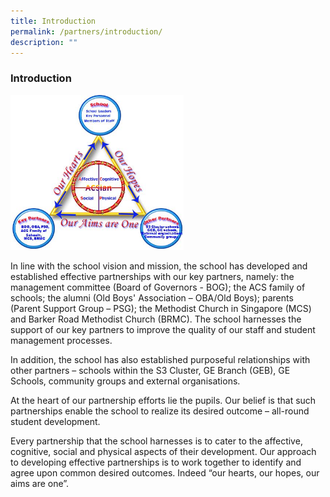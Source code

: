 ```yaml
---
title: Introduction
permalink: /partners/introduction/
description: ""
---
```

### **Introduction**
<img src="/images/Partnership%20Framework.jpg" 
     style="width:55%">
		 
In line with the school vision and mission, the school has developed and established effective partnerships with our key partners, namely: the management committee (Board of Governors - BOG); the ACS family of schools; the alumni (Old Boys' Association – OBA/Old Boys); parents (Parent Support Group – PSG); the Methodist Church in Singapore (MCS) and Barker Road Methodist Church (BRMC). The school harnesses the support of our key partners to improve the quality of our staff and student management processes.  

In addition, the school has also established purposeful relationships with other partners – schools within the S3 Cluster, GE Branch (GEB), GE Schools, community groups and external organisations.

At the heart of our partnership efforts lie the pupils. Our belief is that such partnerships enable the school to realize its desired outcome – all-round student development.

Every partnership that the school harnesses is to cater to the affective, cognitive, social and physical aspects of their development. Our approach to developing effective partnerships is to work together to identify and agree upon common desired outcomes. Indeed “our hearts, our hopes, our aims are one”.